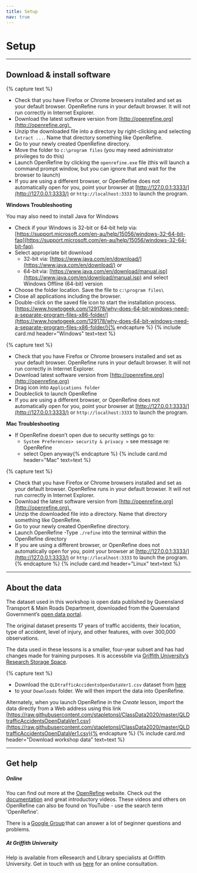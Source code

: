```yaml
---
title: Setup
nav: true
---
```

# Setup

-----

## Download & install software
{% capture text %}
- Check that you have Firefox or Chrome browsers installed and set as your default browser. OpenRefine runs in your default browser. It will not run correctly in Internet Explorer.
- Download the latest software version from [http://openrefine.org](http://openrefine.org). 
- Unzip the downloaded file into a directory by right-clicking and selecting `Extract ...`.   Name that directory something like OpenRefine.
- Go to your newly created OpenRefine directory.
- Move the folder to `c:\program files` (you may need administrator privileges to do this)
- Launch OpenRefine by clicking the `openrefine.exe` file (this will launch a command prompt window, but you can ignore that and wait for the browser to launch)
- If you are using a different browser, or OpenRefine does not automatically open for you, point your browser at [http://127.0.0.1:3333/](http://127.0.0.1:3333/) or `http://localhost:3333` to launch the program.

**Windows Troubleshooting**

You may also need to install Java for Windows
- Check if your Windows is 32-bit or 64-bit help via: [https://support.microsoft.com/en-au/help/15056/windows-32-64-bit-faq](https://support.microsoft.com/en-au/help/15056/windows-32-64-bit-faq).
- Select appropriate bit download
  - 32-bit via: [https://www.java.com/en/download/](https://www.java.com/en/download/) or
  - 64-bit via: [https://www.java.com/en/download/manual.jsp](https://www.java.com/en/download/manual.jsp) and 
    select Windows Offline (64-bit) version
- Choose the folder location. Save the file to `c:\program files\`
- Close all applications including the browser.
- Double-click on the saved file icon to start the installation process.
  [https://www.howtogeek.com/129178/why-does-64-bit-windows-need-a-separate-program-files-x86-folder/](https://www.howtogeek.com/129178/why-does-64-bit-windows-need-a-separate-program-files-x86-folder/){% endcapture %}
{% include card.md header="Windows" text=text %}
  
{% capture text %}
- Check that you have Firefox or Chrome browsers installed and set as your default browser. OpenRefine runs in your default browser. It will not run correctly in Internet Explorer.
- Download latest software version from [http://openrefine.org](http://openrefine.org)
- Drag icon into `Applications folder`
- Doubleclick to launch OpenRefine
- If you are using a different browser, or OpenRefine does not automatically open for you, point your browser at [http://127.0.0.1:3333/](http://127.0.0.1:3333/) or `http://localhost:3333` to launch the program.
  
 **Mac Troubleshooting**
- If OpenRefine doesn’t open due to security settings go to:
  - `System Preferences> security & privacy >` see message re: OpenRefine
  - select Open anyway{% endcapture %}
{% include card.md header="Mac" text=text %}

{% capture text %}
- Check that you have Firefox or Chrome browsers installed and set as your default browser. OpenRefine runs in your default browser. It will not run correctly in Internet Explorer.
- Download the latest software version from [http://openrefine.org](http://openrefine.org). 
- Unzip the downloaded file into a directory. Name that directory something like OpenRefine.
- Go to your newly created OpenRefine directory.
- Launch OpenRefine
-Type `./refine` into the terminal within the OpenRefine directory
- If you are using a different browser, or OpenRefine does not automatically open for you, point your browser at [http://127.0.0.1:3333/](http://127.0.0.1:3333/) or `http://localhost:3333` to launch the program.{% endcapture %}
{% include card.md header="Linux" text=text %}

-----

## About the data

The dataset used in this workshop is open data published by Queensland Transport & Main Roads Department, downloaded from the Queensland Government’s [open data portal](https://www.data.qld.gov.au/).

The original dataset presents 17 years of traffic accidents, their location, type of accident, level of injury, and other features, with over 300,000 observations. 

The data used in these lessons is a smaller, four-year subset and has had changes made for training purposes. It is accessbile via [Griffith University’s Research Storage Space](https://research-storage.griffith.edu.au/).

{% capture text %}
- Download the `QLDtrafficAccidentsOpenDataVer1.csv` dataset from [here](https://research-storage.griffith.edu.au/owncloud/index.php/s/NphyCS2OvSIZe8E)
- to your `Downloads` folder. We will then import the data into OpenRefine.

Alternately, when you launch OpenRefine in the *Create* lesson, import the data directly from a Web address using this link [https://raw.githubusercontent.com/stapletonsl/ClassData2020/master/QLDtrafficAccidentsOpenDataVer1.csv](https://raw.githubusercontent.com/stapletonsl/ClassData2020/master/QLDtrafficAccidentsOpenDataVer1.csv){% endcapture %}
{% include card.md header="Download workshop data" text=text %}

-----


## Get help

##### Online

You can find out more at the [OpenRefine](http://openrefine.org) website.  Check out the [documentation](http://openrefine.org/documentation.html) and great introductory videos. These videos and others on OpenRefine can also be found on YouTube - use the search term 'OpenRefine'.

There is a [Google Group](https://groups.google.com/forum/#!forum/openrefine) that can answer a lot of beginner questions and problems.

##### At Griffith University

Help is available from eResearch and Library specialists at Griffith University. Get in touch with us [here](https://intranet.secure.griffith.edu.au/library/forms/help) for an online consultation.
